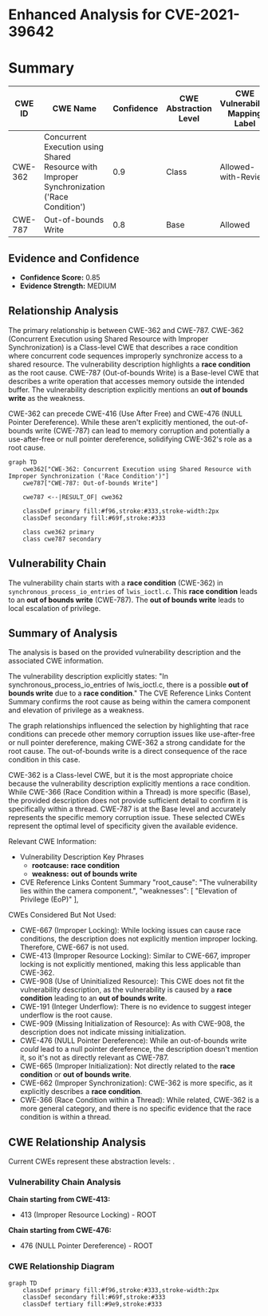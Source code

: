 # Enhanced Analysis for CVE-2021-39642

# Summary
| CWE ID | CWE Name | Confidence | CWE Abstraction Level | CWE Vulnerability Mapping Label | CWE-Vulnerability Mapping Notes |
|---|---|---|---|---|---|
| CWE-362 | Concurrent Execution using Shared Resource with Improper Synchronization ('Race Condition') | 0.9 | Class | Allowed-with-Review | Primary CWE |
| CWE-787 | Out-of-bounds Write | 0.8 | Base | Allowed | Secondary CWE |

## Evidence and Confidence

*   **Confidence Score:** 0.85
*   **Evidence Strength:** MEDIUM

## Relationship Analysis
The primary relationship is between CWE-362 and CWE-787. CWE-362 (Concurrent Execution using Shared Resource with Improper Synchronization) is a Class-level CWE that describes a race condition where concurrent code sequences improperly synchronize access to a shared resource. The vulnerability description highlights a **race condition** as the root cause. CWE-787 (Out-of-bounds Write) is a Base-level CWE that describes a write operation that accesses memory outside the intended buffer. The vulnerability description explicitly mentions an **out of bounds write** as the weakness.

CWE-362 can precede CWE-416 (Use After Free) and CWE-476 (NULL Pointer Dereference). While these aren't explicitly mentioned, the out-of-bounds write (CWE-787) can lead to memory corruption and potentially a use-after-free or null pointer dereference, solidifying CWE-362's role as a root cause.

```mermaid
graph TD
    cwe362["CWE-362: Concurrent Execution using Shared Resource with Improper Synchronization ('Race Condition')"]
    cwe787["CWE-787: Out-of-bounds Write"]
    
    cwe787 <--|RESULT_OF| cwe362
    
    classDef primary fill:#f96,stroke:#333,stroke-width:2px
    classDef secondary fill:#69f,stroke:#333
    
    class cwe362 primary
    class cwe787 secondary
```

## Vulnerability Chain
The vulnerability chain starts with a **race condition** (CWE-362) in `synchronous_process_io_entries` of `lwis_ioctl.c`. This **race condition** leads to an **out of bounds write** (CWE-787). The **out of bounds write** leads to local escalation of privilege.

## Summary of Analysis
The analysis is based on the provided vulnerability description and the associated CWE information.

The vulnerability description explicitly states: "In synchronous_process_io_entries of lwis_ioctl.c, there is a possible **out of bounds write** due to a **race condition**." The CVE Reference Links Content Summary confirms the root cause as being within the camera component and elevation of privilege as a weakness.

The graph relationships influenced the selection by highlighting that race conditions can precede other memory corruption issues like use-after-free or null pointer dereference, making CWE-362 a strong candidate for the root cause. The out-of-bounds write is a direct consequence of the race condition in this case.

CWE-362 is a Class-level CWE, but it is the most appropriate choice because the vulnerability description explicitly mentions a race condition. While CWE-366 (Race Condition within a Thread) is more specific (Base), the provided description does not provide sufficient detail to confirm it is specifically within a thread. CWE-787 is at the Base level and accurately represents the specific memory corruption issue. These selected CWEs represent the optimal level of specificity given the available evidence.

Relevant CWE Information:
- Vulnerability Description Key Phrases
  - **rootcause:** **race condition**
  - **weakness:** **out of bounds write**
- CVE Reference Links Content Summary
    "root_cause": "The vulnerability lies within the camera component.",
    "weaknesses": [
      "Elevation of Privilege (EoP)"
    ],

CWEs Considered But Not Used:

*   CWE-667 (Improper Locking): While locking issues can cause race conditions, the description does not explicitly mention improper locking. Therefore, CWE-667 is not used.
*   CWE-413 (Improper Resource Locking): Similar to CWE-667, improper locking is not explicitly mentioned, making this less applicable than CWE-362.
*   CWE-908 (Use of Uninitialized Resource): This CWE does not fit the vulnerability description, as the vulnerability is caused by a **race condition** leading to an **out of bounds write**.
*   CWE-191 (Integer Underflow): There is no evidence to suggest integer underflow is the root cause.
*   CWE-909 (Missing Initialization of Resource): As with CWE-908, the description does not indicate missing initialization.
*   CWE-476 (NULL Pointer Dereference): While an out-of-bounds write *could* lead to a null pointer dereference, the description doesn't mention it, so it's not as directly relevant as CWE-787.
*   CWE-665 (Improper Initialization): Not directly related to the **race condition** or **out of bounds write**.
*   CWE-662 (Improper Synchronization): CWE-362 is more specific, as it explicitly describes a **race condition**.
*   CWE-366 (Race Condition within a Thread): While related, CWE-362 is a more general category, and there is no specific evidence that the race condition is within a thread.


## CWE Relationship Analysis

Current CWEs represent these abstraction levels: .


### Vulnerability Chain Analysis

**Chain starting from CWE-413:**
- 413 (Improper Resource Locking) - ROOT


**Chain starting from CWE-476:**
- 476 (NULL Pointer Dereference) - ROOT



### CWE Relationship Diagram

```mermaid
graph TD
    classDef primary fill:#f96,stroke:#333,stroke-width:2px
    classDef secondary fill:#69f,stroke:#333
    classDef tertiary fill:#9e9,stroke:#333
```